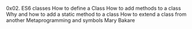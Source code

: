 0x02. ES6 classes
    How to define a Class
    How to add methods to a class
    Why and how to add a static method to a class
    How to extend a class from another
    Metaprogramming and symbols
Mary Bakare
